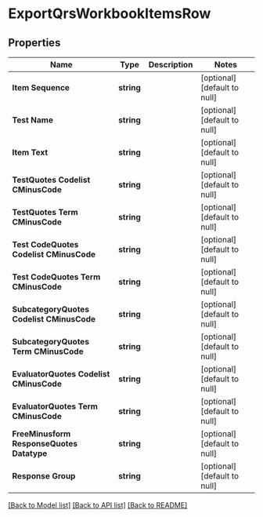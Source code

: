 # ExportQrsWorkbookItemsRow

## Properties
Name | Type | Description | Notes
------------ | ------------- | ------------- | -------------
**Item Sequence** | **string** |  | [optional] [default to null]
**Test Name** | **string** |  | [optional] [default to null]
**Item Text** | **string** |  | [optional] [default to null]
**TestQuotes Codelist CMinusCode** | **string** |  | [optional] [default to null]
**TestQuotes Term CMinusCode** | **string** |  | [optional] [default to null]
**Test CodeQuotes Codelist CMinusCode** | **string** |  | [optional] [default to null]
**Test CodeQuotes Term CMinusCode** | **string** |  | [optional] [default to null]
**SubcategoryQuotes Codelist CMinusCode** | **string** |  | [optional] [default to null]
**SubcategoryQuotes Term CMinusCode** | **string** |  | [optional] [default to null]
**EvaluatorQuotes Codelist CMinusCode** | **string** |  | [optional] [default to null]
**EvaluatorQuotes Term CMinusCode** | **string** |  | [optional] [default to null]
**FreeMinusform ResponseQuotes Datatype** | **string** |  | [optional] [default to null]
**Response Group** | **string** |  | [optional] [default to null]

[[Back to Model list]](../README.md#documentation-for-models) [[Back to API list]](../README.md#documentation-for-api-endpoints) [[Back to README]](../README.md)


